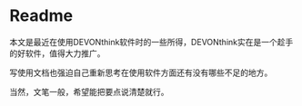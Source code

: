 # Readme

本文是最近在使用DEVONthink软件时的一些所得，DEVONthink实在是一个趁手的好软件，值得大力推广。

写使用文档也强迫自己重新思考在使用软件方面还有没有哪些不足的地方。

当然，文笔一般，希望能把要点说清楚就行。

